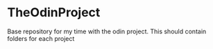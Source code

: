 # TheOdinProject
Base repository for my time with the odin project. This should contain folders for each project
